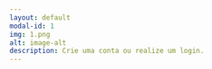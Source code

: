 ```yaml
---
layout: default
modal-id: 1
img: 1.png
alt: image-alt
description: Crie uma conta ou realize um login.
---
```


